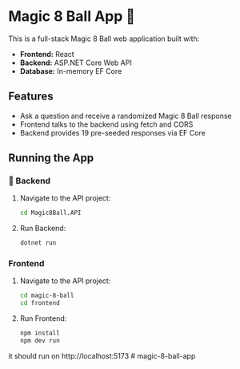 # Magic 8 Ball App 🎱

This is a full-stack Magic 8 Ball web application built with:

- **Frontend:** React
- **Backend:** ASP.NET Core Web API
- **Database:** In-memory EF Core

## Features

- Ask a question and receive a randomized Magic 8 Ball response
- Frontend talks to the backend using fetch and CORS
- Backend provides 19 pre-seeded responses via EF Core

## Running the App

### 🔧 Backend

1. Navigate to the API project:

   ```bash
   cd Magic8Ball.API

   ```

2. Run Backend:
   ```bash
   dotnet run
   ```

### Frontend

1. Navigate to the API project:

   ```bash
   cd magic-8-ball
   cd frontend

   ```

2. Run Frontend:
   ```bash
   npm install
   npm dev run
   ```

it should run on http://localhost:5173
#   m a g i c - 8 - b a l l - a p p  
 